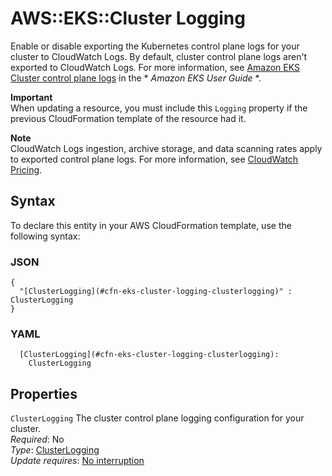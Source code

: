 # AWS::EKS::Cluster Logging<a name="aws-properties-eks-cluster-logging"></a>

Enable or disable exporting the Kubernetes control plane logs for your cluster to CloudWatch Logs\. By default, cluster control plane logs aren't exported to CloudWatch Logs\. For more information, see [Amazon EKS Cluster control plane logs](https://docs.aws.amazon.com/eks/latest/userguide/control-plane-logs.html) in the * *Amazon EKS User Guide* *\.

**Important**  
When updating a resource, you must include this `Logging` property if the previous CloudFormation template of the resource had it\.

**Note**  
CloudWatch Logs ingestion, archive storage, and data scanning rates apply to exported control plane logs\. For more information, see [CloudWatch Pricing](http://aws.amazon.com/cloudwatch/pricing/)\.

## Syntax<a name="aws-properties-eks-cluster-logging-syntax"></a>

To declare this entity in your AWS CloudFormation template, use the following syntax:

### JSON<a name="aws-properties-eks-cluster-logging-syntax.json"></a>

```
{
  "[ClusterLogging](#cfn-eks-cluster-logging-clusterlogging)" : ClusterLogging
}
```

### YAML<a name="aws-properties-eks-cluster-logging-syntax.yaml"></a>

```
  [ClusterLogging](#cfn-eks-cluster-logging-clusterlogging): 
    ClusterLogging
```

## Properties<a name="aws-properties-eks-cluster-logging-properties"></a>

`ClusterLogging`  <a name="cfn-eks-cluster-logging-clusterlogging"></a>
The cluster control plane logging configuration for your cluster\.  
*Required*: No  
*Type*: [ClusterLogging](aws-properties-eks-cluster-clusterlogging.md)  
*Update requires*: [No interruption](https://docs.aws.amazon.com/AWSCloudFormation/latest/UserGuide/using-cfn-updating-stacks-update-behaviors.html#update-no-interrupt)